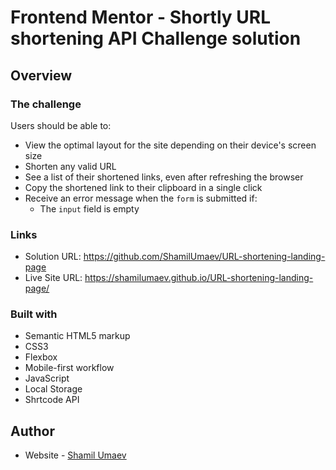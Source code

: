 # Frontend Mentor - Shortly URL shortening API Challenge solution

## Overview

### The challenge

Users should be able to:

- View the optimal layout for the site depending on their device's screen size
- Shorten any valid URL
- See a list of their shortened links, even after refreshing the browser
- Copy the shortened link to their clipboard in a single click
- Receive an error message when the `form` is submitted if:
  - The `input` field is empty

### Links

- Solution URL: https://github.com/ShamilUmaev/URL-shortening-landing-page
- Live Site URL: https://shamilumaev.github.io/URL-shortening-landing-page/

### Built with

- Semantic HTML5 markup
- CSS3
- Flexbox
- Mobile-first workflow
- JavaScript
- Local Storage
- Shrtcode API

## Author

- Website - [Shamil Umaev](https://shamilumaev.com/)
